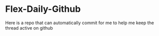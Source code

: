 # Flex-Daily-Github
Here is a repo that can automatically commit for me to help me keep the thread active on github
